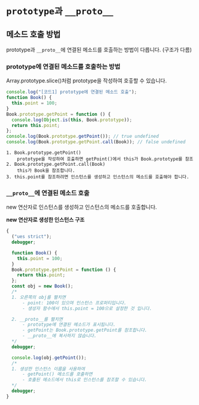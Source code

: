 # `prototype과` `__proto__`

## 메소드 호출 방법

prototype과 `__proto__`에 연결된 메소드를 호출하는 방법이 다릅니다. (구조가 다름)

### prototype에 연결된 메소드를 호출하는 방법

Array.prototype.slice()처럼 prototype을 작성하여 호춯할 수 있습니다.

```js
console.log("[코드1] prototype에 연결된 메소드 호출");
function Book() {
  this.point = 100;
}
Book.prototype.getPoint = function () {
  console.log(Object.is(this, Book.prototype));
  return this.point;
};
console.log(Book.prototype.getPoint()); // true undefined
console.log(Book.prototype.getPoint.call(Book)); // false undefined
```

    1. Book.prototype.getPoint()
        prototype을 작성하여 호출하면 getPoint()에서 this가 Book.prototype를 참조
    2. Book.prototype.getPoint.call(Book)
        this가 Book을 참조합니다.
    3. this.point를 참조하려면 인스턴스를 생성하고 인스턴스의 메소드를 호출해야 합니다.

### `__proto__`에 연결된 메소드 호출

new 연산자로 인스턴스를 생성하고 인스턴스의 메소드를 호출합니다.

**new 연산자로 생성한 인스턴스 구조**

```js
{
  ("ues strict");
  debugger;

  function Book() {
    this.point = 100;
  }
  Book.prototype.getPoint = function () {
    return this.point;
  };
  const obj = new Book();
  /*
  1. 오른쪽의 obj를 펼치면
      - point: 100이 있으며 인스턴스 프로퍼티입니다.
      - 생성자 함수에서 this.point = 100으로 설정한 것 입니다.

  2. __proto__를 펼치면
      - prototype에 연결된 메소드가 표시됩니다.
      - getPoint는 Book.prototype.getPoint를 참조합니다.
      - __proto__에 복사하지 않습니다.
  */
  debugger;

  console.log(obj.getPoint());
  /*
  1. 생성한 인스턴스 이름을 사용하여
      - getPoint() 메소드를 호출하면
      - 호출된 메소드에서 this로 인스턴스를 참조할 수 있습니다.
  */
  debugger;
}
```
